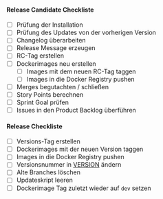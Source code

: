 #### Release Candidate Checkliste
- [ ] Prüfung der Installation
- [ ] Prüfung des Updates von der vorherigen Version
- [ ] Changelog überarbeiten
- [ ] Release Message erzeugen
- [ ] RC-Tag erstellen
- [ ] Dockerimages neu erstellen
  - [ ] Images mit dem neuen RC-Tag taggen
  - [ ] Images in die Docker Registry pushen
- [ ] Merges begutachten / schließen
- [ ] Story Points berechnen
- [ ] Sprint Goal prüfen
- [ ] Issues in den Product Backlog überführen

#### Release Checkliste
- [ ] Versions-Tag erstellen
- [ ] Dockerimages mit der neuen Version taggen
- [ ] Images in die Docker Registry pushen
- [ ] Versionsnummer in [VERSION](VERSION) ändern
- [ ] Alte Branches löschen
- [ ] Updateskript leeren
- [ ] Dockerimage Tag zuletzt wieder auf `dev` setzen
